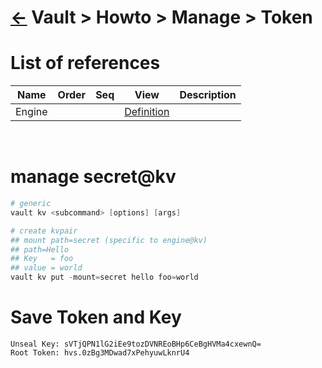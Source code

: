 <head><link rel="stylesheet" href="../../../md.css"/><script src="../../../md.js"></script></head>

[//]: #(Reference)
[Repo_Readme]:     ../list/object_list.md
[Engine_Whatis]: ../whatis/engine_whatis.md

# [&larr;][Repo_Readme] Vault > Howto > Manage > Token
# List of references
|Name|Order|Seq|View|Description|
|-|-|-|-|-|
|Engine|||[Definition][Engine_Whatis]|
<br>

# manage secret@kv

```powershell
# generic
vault kv <subcommand> [options] [args]

# create kvpair
## mount path=secret (specific to engine@kv)
## path=Hello
## Key   = foo
## value = world
vault kv put -mount=secret hello foo=world
```

# Save Token and Key
```
Unseal Key: sVTjQPN1lG2iEe9tozDVNREoBHp6CeBgHVMa4cxewnQ=
Root Token: hvs.0zBg3MDwad7xPehyuwLknrU4
```